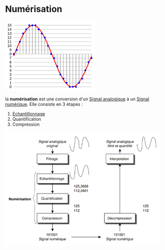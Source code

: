 # Numérisation

![](attachments/Pasted%20image%2020230603111334.png)

la **numérisation** est une conversion d'un [Signal analogique](Signal%20analogique.md) à un [Signal numérique](Signal%20numérique.md). Elle consiste en 3 étapes :

1. [Echantillonnage](Echantillonnage.md)
2. Quantification
3. Compression



![](attachments/Pasted%20image%2020230603111544.png)
